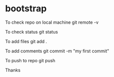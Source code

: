 # bootstrap


To check repo on local machine
git remote -v


To check status
git status

To add files 
git add . 


To add comments
git commit -m "my first commit"

To push to repo
git push 



Thanks
